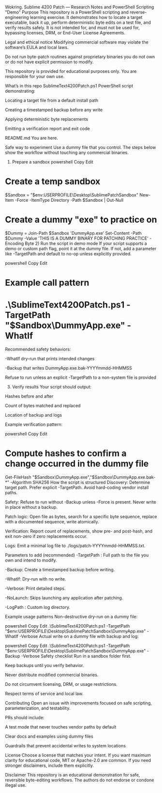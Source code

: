 Wokring.
Sublime 4200 Patch — Research Notes and PowerShell Scripting "Demo"
Purpose
This repository is a PowerShell scripting and reverse-engineering learning exercise. It demonstrates how to locate a target executable, back it up, perform deterministic byte edits on a test file, and verify results safely.
It is not intended for, and must not be used for, bypassing licenses, DRM, or End-User License Agreements.

Legal and ethical notice
Modifying commercial software may violate the software’s EULA and local laws.

Do not run byte-patch routines against proprietary binaries you do not own or do not have explicit permission to modify.

This repository is provided for educational purposes only. You are responsible for your own use.

What’s in this repo
SublimeText4200Patch.ps1
PowerShell script demonstrating:

Locating a target file from a default install path

Creating a timestamped backup before any write

Applying deterministic byte replacements

Emitting a verification report and exit code

README.md
You are here.

Safe way to experiment
Use a dummy file that you control. The steps below show the workflow without touching any commercial binaries.

1) Prepare a sandbox
powershell
Copy
Edit
# Create a temp sandbox
$Sandbox = "$env:USERPROFILE\Desktop\SublimePatchSandbox"
New-Item -Force -ItemType Directory -Path $Sandbox | Out-Null

# Create a dummy "exe" to practice on
$Dummy = Join-Path $Sandbox 'DummyApp.exe'
Set-Content -Path $Dummy -Value 'THIS IS A DUMMY BINARY FOR PATCHING PRACTICE' -Encoding Byte
2) Run the script in demo mode
If your script supports a demo or custom path flag, point it at the dummy file. If not, add a parameter like -TargetPath and default to no-op unless explicitly provided.

powershell
Copy
Edit
# Example call pattern
# .\SublimeText4200Patch.ps1 -TargetPath "$Sandbox\DummyApp.exe" -WhatIf
Recommended safety behaviors:

-WhatIf dry-run that prints intended changes

-Backup that writes DummyApp.exe.bak-YYYYmmdd-HHMMSS

Refuse to run unless an explicit -TargetPath to a non-system file is provided

3) Verify results
Your script should output:

Hashes before and after

Count of bytes matched and replaced

Location of backup and logs

Example verification pattern:

powershell
Copy
Edit
# Compute hashes to confirm a change occurred in the dummy file
Get-FileHash "$Sandbox\DummyApp.exe","$Sandbox\DummyApp.exe.bak-*" -Algorithm SHA256
How the script is structured
Discovery: Determine target path. Prefer explicit -TargetPath. Avoid hard-coding vendor install paths.

Safety: Refuse to run without -Backup unless -Force is present. Never write in place without a backup.

Patch logic: Open file as bytes, search for a specific byte sequence, replace with a documented sequence, write atomically.

Verification: Report count of replacements, show pre- and post-hash, and exit non-zero if zero replacements occur.

Logs: Emit a minimal log file to ./logs/patch-YYYYmmdd-HHMMSS.txt.

Parameters to add (recommended)
-TargetPath <string>: Full path to the file you own and intend to modify.

-Backup: Create a timestamped backup before writing.

-WhatIf: Dry-run with no write.

-Verbose: Print detailed steps.

-NoLaunch: Skips launching any application after patching.

-LogPath <string>: Custom log directory.

Example usage patterns
Non-destructive dry-run on a dummy file:

powershell
Copy
Edit
.\SublimeText4200Patch.ps1 -TargetPath "$env:USERPROFILE\Desktop\SublimePatchSandbox\DummyApp.exe" -WhatIf -Verbose
Actual write on a dummy file with backup and log:

powershell
Copy
Edit
.\SublimeText4200Patch.ps1 -TargetPath "$env:USERPROFILE\Desktop\SublimePatchSandbox\DummyApp.exe" -Backup -Verbose
Safety checklist
Run in a sandbox folder first.

Keep backups until you verify behavior.

Never distribute modified commercial binaries.

Do not circumvent licensing, DRM, or usage restrictions.

Respect terms of service and local law.

Contributing
Open an issue with improvements focused on safe scripting, parameterization, and testability.

PRs should include:

A test mode that never touches vendor paths by default

Clear docs and examples using dummy files

Guardrails that prevent accidental writes to system locations

License
Choose a license that matches your intent. If you want maximum clarity for educational code, MIT or Apache-2.0 are common. If you need stronger disclaimers, include them explicitly.

Disclaimer
This repository is an educational demonstration for safe, reversible byte-editing workflows. The authors do not endorse or condone illegal use.
